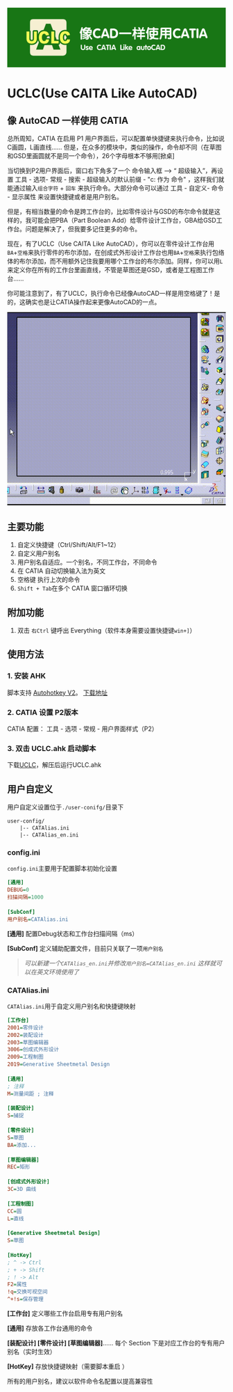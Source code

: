 ![BCS_style](pic/UCLC.jpg)
# UCLC(Use CAITA Like AutoCAD)
像 AutoCAD 一样使用 CATIA  
---
总所周知，CATIA 在启用 P1 用户界面后，可以配置单快捷键来执行命令，比如说C画圆，L画直线…… 但是，在众多的模块中，类似的操作，命令却不同（在草图和GSD里画圆就不是同一个命令），26个字母根本不够用[掀桌]

当切换到P2用户界面后，窗口右下角多了一个 命令输入框 --> “ 超级输入”，再设置 工具 - 选项- 常规 - 搜索 - 超级输入的默认前缀 - "c: 作为 命令" ，这样我们就能通过输入`组合字符` + `回车` 来执行命令。大部分命令可以通过 工具 - 自定义- 命令 - 显示属性 来设置快捷键或者是用户别名。

但是，有相当数量的命令是跨工作台的，比如零件设计与GSD的布尔命令就是这样的，我可能会把PBA（Part Boolean Add）给零件设计工作台，GBA给GSD工作台。问题是解决了，但我要多记住更多的命令。

现在，有了UCLC（Use CAITA Like AutoCAD），你可以在零件设计工作台用`BA`+`空格`来执行零件的布尔添加，在创成式外形设计工作台也用`BA`+`空格`来执行包络体的布尔添加，而不用额外记住我要用哪个工作台的布尔添加。同样，你可以用`L`来定义你在所有的工作台里画直线，不管是草图还是GSD，或者是工程图工作台……

你可能注意到了，有了UCLC，执行命令已经像AutoCAD一样是用空格键了！是的，这确实也是让CATIA操作起来更像AutoCAD的一点。

![草图操作](pic/Sketch.gif)

## 主要功能
1. 自定义快捷键（Ctrl/Shift/Alt/F1~12）
1. 自定义用户别名
1. 用户别名自适应。一个别名，不同工作台，不同命令
1. 在 CATIA 自动切换输入法为英文
1. 空格键 执行上次的命令
1. `Shift + Tab`在多个 CATIA 窗口循环切换

## 附加功能
1. 双击 `右Ctrl` 键呼出 Everything（软件本身需要设置快捷键`win+]`）

## 使用方法

### 1. 安装 AHK
脚本支持 [Autohotkey V2](https://www.autohotkey.com/)。 [下载地址](https://www.autohotkey.com/download/ahk-v2.exe)

### 2. CATIA 设置 P2版本
CATIA 配置： 工具 - 选项 - 常规 - 用户界面样式（P2）

### 3. 双击 UCLC.ahk 启动脚本

下载[UCLC](https://github.com/zedeeee/UCLC/releases/latest)，解压后运行UCLC.ahk


## 用户自定义
用户自定义设置位于`./user-conifg/`目录下
```
user-config/
    |-- CATAlias.ini
    |-- CATAlias_en.ini
```


### config.ini

`config.ini`主要用于配置脚本初始化设置

```ini
[通用]
DEBUG=0
扫描间隔=1000

[SubConf]
用户别名=CATAlias.ini
```
**[通用]**			配置Debug状态和工作台扫描间隔（ms）  

**[SubConf]**	定义辅助配置文件，目前只关联了一项`用户别名`

> *可以新建一个`CATAlias_en.ini`并修改`用户别名=CATAlias_en.ini`*
> *这样就可以在英文环境使用了*

### CATAlias.ini

`CATAlias.ini`用于自定义用户别名和快捷键映射

```ini
[工作台]
2001=零件设计
2002=装配设计
2003=草图编辑器
3006=创成式外形设计
2009=工程制图
2019=Generative Sheetmetal Design

[通用]
; 注释
M=测量间距 ; 注释

[装配设计]
S=捕捉

[零件设计]
S=草图
BA=添加...

[草图编辑器]
REC=矩形

[创成式外形设计]
3C=3D 曲线

[工程制图]
CC=圆
L=直线

[Generative Sheetmetal Design]
S=草图

[HotKey]
; ^ -> Ctrl
; + -> Shift
; ! -> Alt
F2=属性
!q=交换可视空间
^+!s=保存管理
```
**[工作台]**	定义哪些工作台启用专有用户别名

**[通用]** 	存放各工作台通用的命令

**[装配设计] [零件设计] [草图编辑器]**……	每个 Section 下是对应工作台的专有用户别名（实时生效）

**[HotKey]** 	存放快捷键映射（需要脚本重启 ）

所有的用户别名，建议以软件命令名配置以提高兼容性